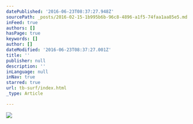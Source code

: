 ```yaml
---
datePublished: '2016-06-23T08:37:27.948Z'
sourcePath: _posts/2016-02-15-1b995b6b-96c8-4896-a1f5-74faa1aa85e5.md
inFeed: true
authors: []
hasPage: true
keywords: []
author: []
dateModified: '2016-06-23T08:37:27.001Z'
title: ''
publisher: null
description: ''
inLanguage: null
inNav: true
starred: true
url: tb-surf/index.html
_type: Article

---
```

![](https://s3-us-west-2.amazonaws.com/the-grid-img/p/653b07a3e8adcc0da7fc70ed2e8e5a4afebccea8.jpg)